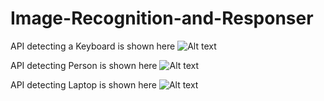 # Image-Recognition-and-Responser

API detecting a Keyboard is shown here
![Alt text](https://user-images.githubusercontent.com/12893395/36145423-54724928-10d7-11e8-9bae-2023c6c6cf24.png)


API detecting Person is shown here
![Alt text](https://user-images.githubusercontent.com/12893395/36145423-54724928-10d7-11e8-9bae-2023c6c6cf24.png)


API detecting Laptop is shown here
![Alt text](https://user-images.githubusercontent.com/12893395/36145423-54724928-10d7-11e8-9bae-2023c6c6cf24.png)
